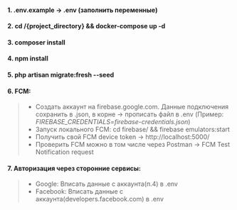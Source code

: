 #### 1. .env.example -> .env (заполнить переменные)
#### 2. cd /{project_directory} && docker-compose up -d
#### 3. composer install
#### 4. npm install
#### 5. php artisan migrate:fresh --seed

#### 6. FCM:
> - Создать аккаунт на firebase.google.com. Данные подключения сохранить в .json, в корне -> прописать файл в .env 
(Пример: *FIREBASE_CREDENTIALS=firebase-credentials.json*)
> - Запуск локального FCM: cd firebase/ && firebase emulators:start
> - Получить свой FCM device token -> http://localhost:5000/
> - Проверить FCM можно в том числе через Postman -> FCM Test Notification request

#### 7. Авторизация через сторонние сервисы:
> - Google: Вписать данные с аккаунта(п.4) в .env
> - Facebook: Вписать данные с аккаунта(developers.facebook.com) в .env

